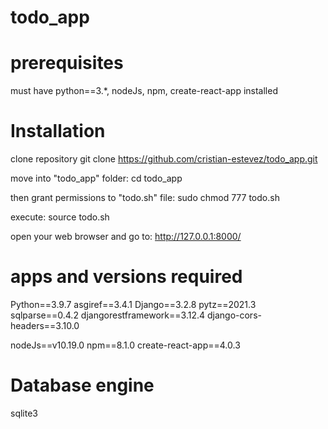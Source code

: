 # todo_app


# prerequisites
must have python==3.*, nodeJs, npm, create-react-app installed 


# Installation 
clone repository
    git clone https://github.com/cristian-estevez/todo_app.git

move into "todo_app" folder:
    cd todo_app

then grant permissions to "todo.sh" file:
    sudo chmod 777 todo.sh

execute:
    source todo.sh

open your web browser and go to:
    http://127.0.0.1:8000/

# apps and versions required
Python==3.9.7
asgiref==3.4.1
Django==3.2.8
pytz==2021.3
sqlparse==0.4.2
djangorestframework==3.12.4
django-cors-headers==3.10.0


nodeJs==v10.19.0
npm==8.1.0
create-react-app==4.0.3

# Database engine 
sqlite3
